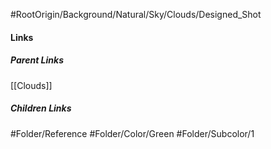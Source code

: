 #RootOrigin/Background/Natural/Sky/Clouds/Designed_Shot
#### Links
##### Parent Links
[[Clouds]]
##### Children Links
#Folder/Reference
#Folder/Color/Green
#Folder/Subcolor/1
